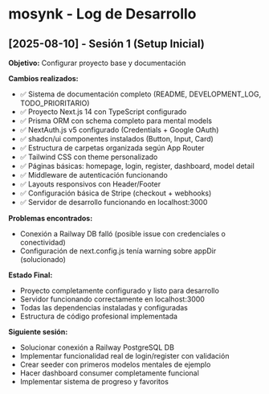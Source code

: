 # mosynk - Log de Desarrollo

## [2025-08-10] - Sesión 1 (Setup Inicial)
**Objetivo:** Configurar proyecto base y documentación

**Cambios realizados:**
- ✅ Sistema de documentación completo (README, DEVELOPMENT_LOG, TODO_PRIORITARIO)
- ✅ Proyecto Next.js 14 con TypeScript configurado
- ✅ Prisma ORM con schema completo para mental models
- ✅ NextAuth.js v5 configurado (Credentials + Google OAuth)
- ✅ shadcn/ui componentes instalados (Button, Input, Card)
- ✅ Estructura de carpetas organizada según App Router
- ✅ Tailwind CSS con theme personalizado
- ✅ Páginas básicas: homepage, login, register, dashboard, model detail
- ✅ Middleware de autenticación funcionando
- ✅ Layouts responsivos con Header/Footer
- ✅ Configuración básica de Stripe (checkout + webhooks)
- ✅ Servidor de desarrollo funcionando en localhost:3000

**Problemas encontrados:**
- Conexión a Railway DB falló (posible issue con credenciales o conectividad)
- Configuración de next.config.js tenía warning sobre appDir (solucionado)

**Estado Final:**
- Proyecto completamente configurado y listo para desarrollo
- Servidor funcionando correctamente en localhost:3000
- Todas las dependencias instaladas y configuradas
- Estructura de código profesional implementada

**Siguiente sesión:**
- Solucionar conexión a Railway PostgreSQL DB
- Implementar funcionalidad real de login/register con validación
- Crear seeder con primeros modelos mentales de ejemplo  
- Hacer dashboard consumer completamente funcional
- Implementar sistema de progreso y favoritos
